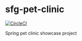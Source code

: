 # sfg-pet-clinic

[![CircleCI](https://dl.circleci.com/status-badge/img/gh/bilousov-p/sfg-pet-clinic/tree/main.svg?style=svg)](https://dl.circleci.com/status-badge/redirect/gh/bilousov-p/sfg-pet-clinic/tree/main)

Spring pet clinic showcase project
